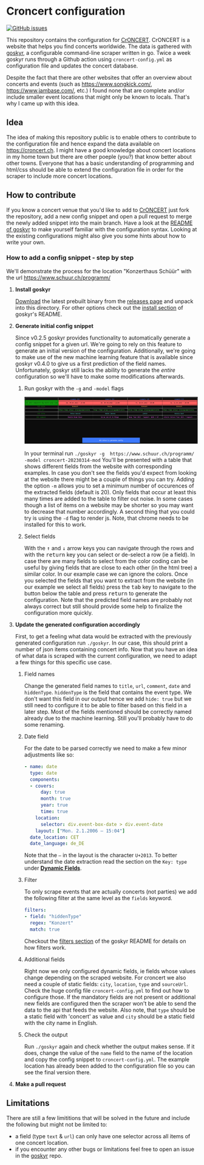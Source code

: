 # Croncert configuration

[![GitHub issues](https://img.shields.io/github/issues/jakopako/croncert-config/good%20first%20issue.svg?label=good%20first%20issue&color=purple)](https://github.com/jakopako/croncert-config/issues?q=is%3Aopen+is%3Aissue+label%3A%22good+first+issue%22)

This repository contains the configuration for [CrONCERT](https://croncert.ch). CrONCERT is a website that helps you find concerts worldwide. The data is gathered with [goskyr](https://github.com/jakopako/goskyr), a configurable command-line
scraper written in go. Twice a week goskyr runs through a Github action using `croncert-config.yml` as configuration file and updates the concert database.

Despite the fact that there are other websites that offer an overview about concerts and events (such as <https://www.songkick.com/>, <https://www.jambase.com/>, etc.) I found none that are complete and/or include smaller event locations that might only be known to locals. That's why I came up with this idea.

## Idea

The idea of making this repository public is to enable others to contribute to the configuration file and hence expand
the data available on <https://croncert.ch>. I might have a good knowledge about concert locations in my home town but there are other poeple (you?) that know better about other towns. Everyone that has a basic understanding of programming and html/css should be able to extend the configuration file in order for the scraper to include more concert locations.

## How to contribute

If you know a concert venue that you'd like to add to [CrONCERT](https://croncert.ch) just fork the repository, add a new config snippet and open a pull request to merge the newly added snippet into the main branch. Have a look at the [README of goskyr](https://github.com/jakopako/goskyr) to make yourself familiar with the configuration syntax. Looking at the existing configurations might also give you some hints about how to write your own.

### How to add a config snippet - step by step

We'll demonstrate the process for the location "Konzerthaus Schüür" with the url https://www.schuur.ch/programm/

1. **Install goskyr**

    [Download](https://github.com/jakopako/goskyr/releases/latest) the latest prebuilt binary from the [releases page](https://github.com/jakopako/goskyr/releases) and unpack into this directory. For other options check out the [install section](https://github.com/jakopako/goskyr/blob/main/README.md#installation) of goskyr's README.

1. **Generate initial config snippet**

    Since v0.2.5 goskyr provides functionality to automatically generate a config snippet for a given url. We're going to rely on this feature to generate an initial version of the configuration. Additionally, we're going to make use of the new machine learning feature that is available since goskyr v0.4.0 to give us a first prediction of the field names. Unfortunately, goskyr still lacks the ability to generate the *entire* configuration so we'll have to make some modifications afterwards.

    1. Run goskyr with the `-g` and `-model` flags

        ![screenshot field extraction](schuur-extract.png)

        In your terminal run `./goskyr -g  https://www.schuur.ch/programm/ -model croncert-20230314-mod` You'll be presented with a table that shows different fields from the website with corresponding examples. In case you don't see the fields you'd expect from looking at the website there might be a couple of things you can try. Adding the option `-m` allows you to set a minimum number of occurences of the extracted fields (default is 20). Only fields that occur at least this many times are added to the table to filter out noise. In some cases though a list of items on a website may be shorter so you may want to decrease that number accordingly. A second thing that you could try is using the `-d` flag to render js. Note, that chrome needs to be installed for this to work.

    1. Select fields

        With the <kbd>↑</kbd> and <kbd>↓</kbd> arrow keys you can navigate through the rows and with the <kbd>return</kbd> key you can select or de-select a row (ie a field). In case there are many fields to select from the color coding can be useful by giving fields that are close to each other (in the html tree) a similar color. In our example case we can ignore the colors. Once you selected the fields that you want to extract from the website (in our example we select all fields) press the <kbd>tab</kbd> key to navigate to the button below the table and press <kbd>return</kbd> to generate the configuration. Note that the predicted field names are probably not always correct but still should provide some help to finalize the configuration more quickly.

1. **Update the generated configuration accordingly**

    First, to get a feeling what data would be extracted with the previously generated configuration run `./goskyr`. In our case, this should print a number of json items containing concert info. Now that you have an idea of what data is scraped with the current configuration, we need to adapt a few things for this specific use case.

    1. Field names

        Change the generated field names to `title`, `url`, `comment`, `date` and `hiddenType`. `hiddenType` is the field that contains the event type. We don't want this field in our output hence we add `hide: true` but we still need to configure it to be able to filter based on this field in a later step. Most of the fields mentioned should be correctly named already due to the machine learning. Still you'll probably have to do some renaming.

    1. Date field

        For the date to be parsed correctly we need to make a few minor adjustments like so:

        ```yaml
        - name: date
          type: date
          components:
          - covers:
              day: true
              month: true
              year: true
              time: true
            location:
              selector: div.event-box-date > div.event-date
            layout: ["Mon. 2.1.2006 – 15:04"]
          date_location: CET
          date_language: de_DE
        ```

        Note that the `–` in the layout is the character `U+2013`. To better understand the date extraction read the section on the `Key: type` under **[Dynamic Fields](https://github.com/jakopako/goskyr#dynamic-fields)**.

    1. Filter

        To only scrape events that are actually concerts (not parties) we add the following filter at the same level as the `fields` keyword.

        ```yaml
        filters:
        - field: "hiddenType"
          regex: "Konzert"
          match: true
        ```

        Checkout the [filters section](https://github.com/jakopako/goskyr#filters) of the goskyr README for details on how filters work.

    1. Additional fields

        Right now we only configured dynamic fields, ie fields whose values change depending on the scraped website. For croncert we also need a couple of static fields: `city`, `location`, `type` and `sourceUrl`. Check the huge config file `croncert-config.yml` to find out how to configure those. If the mandatory fields are not present or additional new fields are configured then the scraper won't be able to send the data to the api that feeds the website. Also note, that `type` should be a static field with 'concert' as value and `city` should be a static field with the city name in English.

    1. Check the output

        Run `./goskyr` again and check whether the output makes sense. If it does, change the value of the `name` field to the name of the location and copy the config snippet to `croncert-config.yml`. The example location has already been added to the configuration file so you can see the final version there.

1. **Make a pull request**

## Limitations

There are still a few limititions that will be solved in the future and include the following but might not be limited to:

- a field (type `text` & `url`) can only have one selector across all items of one concert location.
- if you encounter any other bugs or limitations feel free to open an issue in the [goskyr](https://github.com/jakopako/goskyr) repo.
